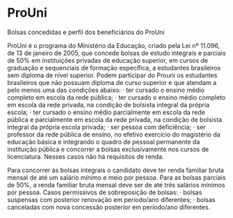 # ProUni
Bolsas concedidas e perfil dos beneficiários do ProUni

ProUni é o programa do Ministério da Educação, criado pela Lei nº 11.096, de 13 de janeiro de
2005, que concede bolsas de estudo integrais e parciais de 50% em instituições privadas de
educação superior, em cursos de graduação e sequenciais de formação específica, a estudantes
brasileiros sem diploma de nível superior.
Podem participar do Prouni os estudantes brasileiros que não possuam diploma de curso superior
e que atendam a pelo menos uma das condições abaixo:
· ter cursado o ensino médio completo em escola da rede pública;
· ter cursado o ensino médio completo em escola da rede privada, na condição de bolsista
integral da própria escola;
· ter cursado o ensino médio parcialmente em escola da rede pública e parcialmente em
escola da rede privada, na condição de bolsista integral da própria escola privada;
· ser pessoa com deficiência;
· ser professor da rede pública de ensino, no efetivo exercício do magistério da educação
básica e integrando o quadro de pessoal permanente da instituição pública e concorrer a
bolsas exclusivamente nos cursos de licenciatura. Nesses casos não há requisitos de
renda.

Para concorrer às bolsas integrais o candidato deve ter renda familiar bruta mensal de até um
salário mínimo e meio por pessoa. Para as bolsas parciais de 50%, a renda familiar bruta mensal
deve ser de até três salários mínimos por pessoa.
Casos permissivos de sobreposição de bolsas:
· bolsas suspensas com posterior renovação em período/ano diferentes;
· bolsas canceladas com nova concessão posterior em período/ano diferentes.

